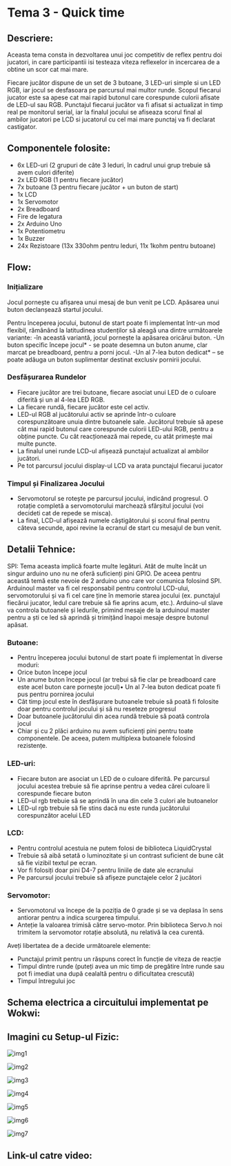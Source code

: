 # Tema 3 - Quick time

## Descriere:
Aceasta tema consta in dezvoltarea unui joc competitiv de reflex pentru doi jucatori, in care participantii isi testeaza viteza reflexelor in incercarea de a obtine un scor cat mai mare.

Fiecare jucător dispune de un set de 3 butoane, 3 LED-uri simple si un LED RGB, iar jocul se desfasoara pe parcursul mai multor runde. Scopul fiecarui jucator este sa apese cat mai rapid butonul care corespunde culorii afisate de LED-ul sau RGB. Punctajul fiecarui jucător va fi afisat si actualizat in timp real pe monitorul serial, iar la finalul jocului se afiseaza scorul final al ambilor jucatori pe LCD si jucatorul cu cel mai mare punctaj va fi declarat castigator.

  ## Componentele folosite:
  - 6x LED-uri (2 grupuri de câte 3 leduri, în cadrul unui grup trebuie să avem culori diferite)
   - 2x LED RGB (1 pentru fiecare jucător)
   - 7x butoane (3 pentru fiecare jucător + un buton de start)
  - 1x LCD
- 1x Servomotor
 - 2x Breadboard
 - Fire de legatura
 - 2x Arduino Uno
 - 1x Potentiometru
 - 1x Buzzer
 - 24x Rezistoare (13x 330ohm pentru leduri, 11x 1kohm pentru butoane)

## Flow:

### Inițializare

Jocul pornește cu afișarea unui mesaj de bun venit pe LCD. Apăsarea unui buton declanșează startul jocului.

Pentru începerea jocului, butonul de start poate fi implementat într-un mod flexibil, rămânând la latitudinea studenților să aleagă una dintre următoarele variante:
    -în această variantă, jocul pornește la apăsarea oricărui buton.
    -Un buton specific începe jocul* - se poate desemna un buton anume, clar marcat pe breadboard, pentru a porni jocul.
    -Un al 7-lea buton dedicat* – se poate adăuga un buton suplimentar destinat exclusiv pornirii jocului.

### Desfășurarea Rundelor

   - Fiecare jucător are trei butoane, fiecare asociat unui LED de o culoare diferită și un al 4-lea LED RGB.
   - La fiecare rundă, fiecare jucător este cel activ.
   - LED-ul RGB al jucătorului activ se aprinde într-o culoare corespunzătoare unuia dintre butoanele sale. Jucătorul trebuie să apese cât mai rapid butonul care corespunde culorii LED-ului RGB, pentru a obține puncte. Cu cât reacționează mai repede, cu atât primește mai multe puncte.
   - La finalul unei runde LCD-ul afișează punctajul actualizat al ambilor jucători.
   - Pe tot parcursul jocului display-ul LCD va arata punctajul fiecarui jucator

### Timpul și Finalizarea Jocului

  - Servomotorul se rotește pe parcursul jocului, indicând progresul. O rotație completă a servomotorului marchează sfârșitul jocului (voi decideti cat de repede se misca).
  - La final, LCD-ul afișează numele câștigătorului și scorul final pentru câteva secunde, apoi revine la ecranul de start cu mesajul de bun venit.

## Detalii Tehnice:

 SPI: Tema aceasta implică foarte multe legături. Atât de multe încât un singur arduino uno nu ne oferă suficienți pini GPIO. De aceea pentru această temă este nevoie de 2 arduino uno care vor comunica folosind SPI. Arduinoul master va fi cel responsabil pentru controlul LCD-ului, servomotorului și va fi cel care ține în memorie starea jocului (ex. punctajul fiecărui jucator, ledul care trebuie să fie aprins acum, etc.). Arduino-ul slave va controla butoanele și ledurile, primind mesaje de la arduinoul master pentru a ști ce led să aprindă și trimițând înapoi mesaje despre butonul apăsat. 
 
 ### Butoane:

   - Pentru începerea jocului butonul de start poate fi implementat în diverse moduri:
   - Orice buton începe jocul
   - Un anume buton începe jocul (ar trebui să fie clar pe breadboard care este acel buton care pornește jocul)• Un al 7-lea buton dedicat poate fi pus pentru pornirea jocului
   - Cât timp jocul este în desfășurare butoanele trebuie să poată fi folosite doar pentru controlul jocului și să nu reseteze progresul
   - Doar butoanele jucătorului din acea rundă trebuie să poată controla jocul
   - Chiar și cu 2 plăci arduino nu avem suficienți pini pentru toate componentele. De aceea, putem multiplexa butoanele folosind rezistențe.

 ###  LED-uri:

   - Fiecare buton are asociat un LED de o culoare diferită. Pe parcursul jocului acestea trebuie să fie aprinse pentru a vedea cărei culoare îi corespunde fiecare buton
   - LED-ul rgb trebuie să se aprindă în una din cele 3 culori ale butoanelor
   - LED-ul rgb trebuie să fie stins dacă nu este runda jucătorului corespunzător acelui LED

 ### LCD:

   - Pentru controlul acestuia ne putem folosi de biblioteca LiquidCrystal
   - Trebuie să aibă setată o luminozitate și un contrast suficient de bune cât să fie vizibil textul pe ecran.
   - Vor fi folosiți doar pini D4-7 pentru liniile de date ale ecranului
   - Pe parcursul jocului trebuie să afișeze punctajele celor 2 jucători

 ### Servomotor:

   - Servomotorul va începe de la poziția de 0 grade și se va deplasa în sens antiorar pentru a indica scurgerea timpului.
   - Anteție la valoarea trimisă către servo-motor. Prin biblioteca Servo.h noi trimitem la servomotor rotație absolută, nu relativă la cea curentă.

Aveți libertatea de a decide următoarele elemente:

   - Punctajul primit pentru un răspuns corect în funcție de viteza de reacție
   - Timpul dintre runde (puteți avea un mic timp de pregătire între runde sau pot fi imediat una după cealaltă pentru o dificultatea crescută)
   - Timpul întregului joc

## Schema electrica a circuitului implementat pe Wokwi:


## Imagini cu Setup-ul Fizic:

![img1](./img/p1.jpeg)

![img2](./img/p2.jpeg)

![img3](./img/p3.jpeg)

![img4](./img/p4.jpeg)

![img5](./img/p5.jpeg)

![img6](./img/p6.jpeg)

![img7](./img/p7.jpeg)

## Link-ul catre video:
